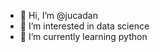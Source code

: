 - 👋 Hi, I’m @jucadan
- 👀 I’m interested in data science
- 🌱 I’m currently learning python


<!---
jucadan/jucadan is a ✨ special ✨ repository because its `README.md` (this file) appears on your GitHub profile.
You can click the Preview link to take a look at your changes.
--->

